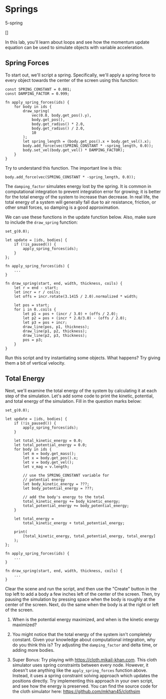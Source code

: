 # Springs

5-spring

[]

In this lab, you'll learn about loops and see how the momentum update
equation can be used to simulate objects with variable acceleration.

## Spring Forces

To start out, we'll script a spring. Specifically, we'll apply a
spring force to every object towards the center of the screen
using this function:

```
const SPRING_CONSTANT = 0.001;
const DAMPING_FACTOR = 0.999;

fn apply_spring_forces(ids) {
    for body in ids {
        draw_spring(
            vec(0.0, body.get_pos().y),
            body.get_pos(),
            body.get_radius() * 2.0,
            body.get_radius() / 2.0,
            10
        );
        let spring_length = (body.get_pos().x + body.get_vel().x);
        body.add_force(vec(SPRING_CONSTANT * -spring_length, 0.0));
        body.set_vel(body.get_vel() * DAMPING_FACTOR);
    }
}
```

Try to understand this function. The important line is this:
```
body.add_force(vec(SPRING_CONSTANT * -spring_length, 0.0));
```

The `damping_factor` simulates energy lost by the spring. It is common
in computational integration to prevent integration error for growing;
it is better for the total energy of the system to increase than decrease.
In real life, the total energy of a system will generally fall due to air
resistance, friction, or other small forces, so damping is a good approximation.

We can use these functions in the update function below. Also, make sure to include
the `draw_spring` function:
```
set_g(0.0);

let update = |ids, bodies| {
    if (!is_paused()) {
        apply_spring_forces(ids);
    }
};

fn apply_spring_forces(ids) {
    ...
}

fn draw_spring(start, end, width, thickness, coils) {
    let r = end - start;
    let incr = r / coils;
    let offs = incr.rotate(3.1415 / 2.0).normalized * width;

    let pos = start;
    for i in 0..coils {
        let p1 = pos + (incr / 3.0) + (offs / 2.0);
        let p2 = pos + (incr * 2.0/3.0) - (offs / 2.0);
        let p3 = pos + incr;
        draw_line(pos, p1, thickness);
        draw_line(p1, p2, thickness);
        draw_line(p2, p3, thickness);
        pos = p3;
    }
}
```

Run this script and try instantiating some objects. What happens? Try giving them
a bit of vertical velocity.

## Total Energy

Next, we'll examine the total energy of the system by calculating it at each
step of the simulation. Let's add some code to print the kinetic, potential,
and total energy of the simulation. Fill in the question marks below:

```
set_g(0.0);

let update = |ids, bodies| {
    if (!is_paused()) {
        apply_spring_forces(ids);
    }

    let total_kinetic_energy = 0.0;
    let total_potential_energy = 0.0;
    for body in ids {
        let m = body.get_mass();
        let x = body.get_pos().x;
        let v = body.get_vel();
        let v_mag = v.length;

        // use the SPRING_CONSTANT variable for 
        // potential energy
        let body_kinetic_energy = ???;
        let body_potential_energy = ???;

        // add the body's energy to the total
        total_kinetic_energy += body_kinetic_energy;
        total_potential_energy += body_potential_energy;
    }

    let total_energy = 
        total_kinetic_energy + total_potential_energy;

    print(
        [total_kinetic_energy, total_potential_energy, total_energy]
    );
};

fn apply_spring_forces(ids) {
    ...
}

fn draw_spring(start, end, width, thickness, coils) {
    ...
}
```

Clear the scene and run the script, and then use the "Create" button in the top left to add a body
a few inches left of the center of the screen. Then, try pausing the simulation by pressing space
when the body is roughly at the center of the screen. Next, do the same when the body is at the right
or left of the screen.

1. When is the potential energy maximized, and when is the kinetic energy maximized?

2. You might notice that the total energy of the system isn't completely constant. Given your
knowledge about computational integration, why do you think this is? Try adjusting the `damping_factor`
and delta time, or adding more bodies.

3. Super Bonus: Try playing with <https://cloth.mikail-khan.com>. This cloth simulator uses spring constraints
between every node. However, it doesn't use anything like the `apply_spring_forces` function above. Instead,
it uses a spring constraint solving approach which updates the positions directly. Try implementing this
approach in your own script, and see how the energy is preserved. You can find the source code for the
cloth simulator here: <https://github.com/mkhan45/clothsim>
